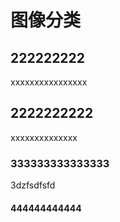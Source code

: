 # 图像分类



## 222222222
xxxxxxxxxxxxxxxx
## 2222222222
xxxxxxxxxxxxxx


### 333333333333333 


3dzfsdfsfd


#### 444444444444